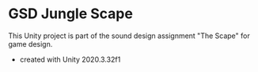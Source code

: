 # GSD Jungle Scape

This Unity project is part of the sound design assignment "The Scape" for game design.

- created with Unity 2020.3.32f1
